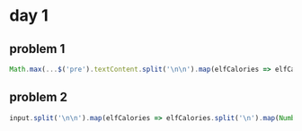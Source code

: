 # day 1

## problem 1

```javascript
Math.max(...$('pre').textContent.split('\n\n').map(elfCalories => elfCalories.split('\n').map(Number).reduce((a, b) => a + b)))
```

## problem 2

```javascript
input.split('\n\n').map(elfCalories => elfCalories.split('\n').map(Number).reduce((a, b) => a + b)).sort((a, b) => a - b).slice(-3).reduce((a, b) => a + b)
```
